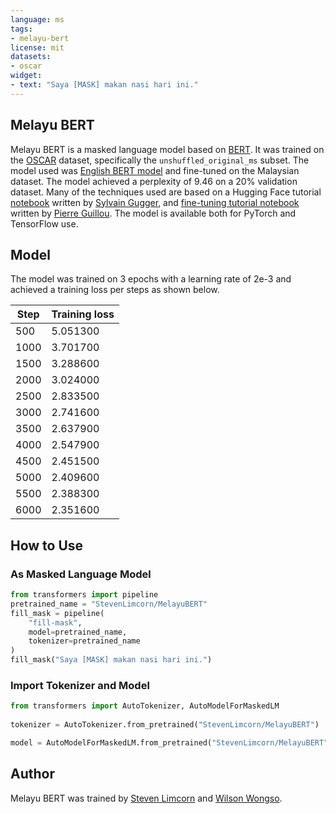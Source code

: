 ```yaml
---
language: ms
tags:
- melayu-bert
license: mit
datasets:
- oscar
widget:
- text: "Saya [MASK] makan nasi hari ini."
---
```


## Melayu BERT

Melayu BERT is a masked language model based on [BERT](https://arxiv.org/abs/1810.04805). It was trained on the [OSCAR](https://huggingface.co/datasets/oscar) dataset, specifically the `unshuffled_original_ms` subset. The model used was [English BERT model](https://huggingface.co/bert-base-uncased) and fine-tuned on the Malaysian dataset. The model achieved a perplexity of 9.46 on a 20% validation dataset. Many of the techniques used are based on a Hugging Face tutorial [notebook](https://github.com/huggingface/notebooks/blob/master/examples/language_modeling.ipynb) written by [Sylvain Gugger](https://github.com/sgugger), and [fine-tuning tutorial notebook](https://github.com/piegu/fastai-projects/blob/master/finetuning-English-GPT2-any-language-Portuguese-HuggingFace-fastaiv2.ipynb) written by [Pierre Guillou](https://huggingface.co/pierreguillou). The model is available both for PyTorch and TensorFlow use.

## Model

The model was trained on 3 epochs with a learning rate of 2e-3 and achieved a training loss per steps as shown below.

|  Step  |Training loss|
|--------|-------------|
|500	 |  5.051300   |
|1000	 |  3.701700   |
|1500	 |  3.288600   |
|2000	 |  3.024000   |
|2500	 |  2.833500   |
|3000	 |  2.741600   |
|3500	 |  2.637900   |
|4000	 |  2.547900   |
|4500	 |  2.451500   |
|5000	 |  2.409600   |
|5500	 |  2.388300   |
|6000	 |  2.351600   |

## How to Use
### As Masked Language Model
```python
from transformers import pipeline
pretrained_name = "StevenLimcorn/MelayuBERT"
fill_mask = pipeline(
    "fill-mask",
    model=pretrained_name,
    tokenizer=pretrained_name
)
fill_mask("Saya [MASK] makan nasi hari ini.")
```

### Import Tokenizer and Model
```python
from transformers import AutoTokenizer, AutoModelForMaskedLM
  
tokenizer = AutoTokenizer.from_pretrained("StevenLimcorn/MelayuBERT")

model = AutoModelForMaskedLM.from_pretrained("StevenLimcorn/MelayuBERT")
```
## Author
Melayu BERT was trained by [Steven Limcorn](https://github.com/stevenlimcorn) and [Wilson Wongso](https://hf.co/w11wo).